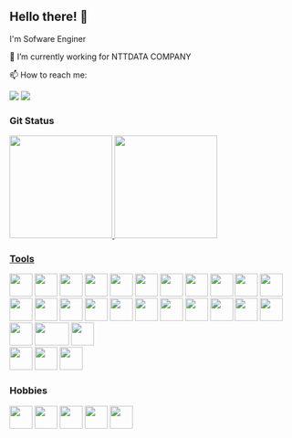 ## Hello there! 👋

I'm Sofware Enginer

🗼 I’m currently working for NTTDATA COMPANY

📫 How to reach me:

<div>
<a href = "mailto:contato@joaogcarlosf@gmail.com"><img src="https://img.shields.io/badge/Gmail-D14836?style=for-the-badge&logo=gmail&logoColor=white" target="_blank"></a>
<a href="https://www.linkedin.com/in/joao-gabriel-carlos-franca-a8701017a/" target="_blank"><img src="https://img.shields.io/badge/-LinkedIn-%230077B5?style=for-the-badge&logo=linkedin&logoColor=white" target="_blank"></a>   
</div>

### Git Status

<div>
<a href="https://github.com/jgcarlosfranca">
<img height="180em" src="https://github-readme-stats.vercel.app/api/top-langs/?username=jgcarlosfranca&layout=compact&langs_count=7&theme=dracula"/>
<img height="180em" src="https://github-readme-stats.vercel.app/api?username=jgcarlosfranca&show_icons=true&theme=dracula&include_all_commits=true&count_private=true"/>
</div>

### Tools

<div>
<a href="https://developer.mozilla.org/en-US/docs/Glossary/HTML5"><img src="https://cdn.jsdelivr.net/gh/devicons/devicon/icons/css3/css3-original.svg" width="40" height="40" /></a>
<a href="https://developer.mozilla.org/en-US/docs/Web/CSS"><img src="https://cdn.jsdelivr.net/gh/devicons/devicon/icons/html5/html5-original.svg"  width="40" height="40" /></a>
<a href="https://developer.mozilla.org/pt-BR/docs/Web/JavaScript"><img src="https://cdn.jsdelivr.net/gh/devicons/devicon/icons/javascript/javascript-original.svg" width="40" height="40"/></a>
<a href="https://getbootstrap.com/"><img src="https://cdn.jsdelivr.net/gh/devicons/devicon/icons/bootstrap/bootstrap-original.svg" width="40" height="40"/></a>
<a href="https://pt-br.reactjs.org/"><img src="https://cdn.jsdelivr.net/gh/devicons/devicon/icons/react/react-original.svg" width="40" height="40"/></a>
<a href="https://redux-toolkit.js.org/"><img src="https://cdn.jsdelivr.net/gh/devicons/devicon/icons/redux/redux-original.svg" width="40" height="40"/></a>
<a href="https://www.mongodb.com/"><img src="https://cdn.jsdelivr.net/gh/devicons/devicon/icons/mongodb/mongodb-original.svg" width="40" height="40"/></a>
<a href="https://www.mysql.com/"><img src="https://cdn.jsdelivr.net/gh/devicons/devicon/icons/mysql/mysql-original.svg" width="40" height="40"/></a>
<a href="https://www.oracle.com/br/database/"><img src="https://cdn.jsdelivr.net/gh/devicons/devicon/icons/oracle/oracle-original.svg" width="40" height="40"/></a>
<a href="https://www.postgresql.org/"><img src="https://cdn.jsdelivr.net/gh/devicons/devicon/icons/postgresql/postgresql-original.svg" width="40" height="40" /></a>
<a href="https://www.sqlite.org/index.html"><img src="https://cdn.jsdelivr.net/gh/devicons/devicon/icons/sqlite/sqlite-original.svg" width="40" height="40"/></a>
</div>

<div>
<img src="https://cdn.jsdelivr.net/gh/devicons/devicon/icons/androidstudio/androidstudio-original.svg" width="40" height="40" />
<img src="https://cdn.jsdelivr.net/gh/devicons/devicon/icons/electron/electron-original.svg" width="40" height="40"/>         
<img src="https://cdn.jsdelivr.net/gh/devicons/devicon/icons/express/express-original.svg" width="40" height="40"/>
<img src="https://cdn.jsdelivr.net/gh/devicons/devicon/icons/eslint/eslint-original.svg" width="40" height="40"/>
<img src="https://cdn.jsdelivr.net/gh/devicons/devicon/icons/jest/jest-plain.svg" width="40" height="40"/>
<img src="https://cdn.jsdelivr.net/gh/devicons/devicon/icons/nodejs/nodejs-original.svg" width="40" height="40"/>
<img src="https://cdn.jsdelivr.net/gh/devicons/devicon/icons/c/c-original.svg" width="40" height="40"/>
<img src="https://cdn.jsdelivr.net/gh/devicons/devicon/icons/cplusplus/cplusplus-original.svg" width="40" height="40"/>
<img src="https://cdn.jsdelivr.net/gh/devicons/devicon/icons/csharp/csharp-original.svg" width="40" height="40"/>
<img src="https://cdn.jsdelivr.net/gh/devicons/devicon/icons/docker/docker-original.svg" width="40" height="40"/>
<img src="https://cdn.jsdelivr.net/gh/devicons/devicon/icons/git/git-original.svg" width="40" height="40"/>
<img src="https://cdn.jsdelivr.net/gh/devicons/devicon/icons/nginx/nginx-original.svg" width="40" height="40"/>
<img src="https://cdn.jsdelivr.net/gh/devicons/devicon/icons/putty/putty-original.svg" width="60" height="40"/>
<img src="https://cdn.jsdelivr.net/gh/devicons/devicon/icons/jira/jira-original.svg" width="40" height="40"/>
</div>
<div>
<img src="https://cdn.jsdelivr.net/gh/devicons/devicon/icons/debian/debian-original.svg" width="40" height="40"/>
<img src="https://cdn.jsdelivr.net/gh/devicons/devicon/icons/opensuse/opensuse-original-wordmark.svg" width="40" height="40"/>
<img src="https://cdn.jsdelivr.net/gh/devicons/devicon/icons/ubuntu/ubuntu-plain.svg" width="40" height="40"/>
</div>

### Hobbies

<img src="https://cdn.jsdelivr.net/gh/devicons/devicon/icons/arduino/arduino-original.svg" width="40" height="40"/>
<img src="https://cdn.jsdelivr.net/gh/devicons/devicon/icons/inkscape/inkscape-original.svg" width="40" height="40"/>
<img src="https://cdn.jsdelivr.net/gh/devicons/devicon/icons/latex/latex-original.svg" width="40" height="40"/>
<img src="https://cdn.jsdelivr.net/gh/devicons/devicon/icons/matlab/matlab-original.svg" width="40" height="40"/>
<img src="https://cdn.jsdelivr.net/gh/devicons/devicon/icons/raspberrypi/raspberrypi-original.svg" width="40" height="40"/>
